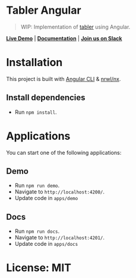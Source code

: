 # Tabler Angular

> WIP: Implementation of [tabler](https://github.com/tabler/tabler) using Angular.

<strong><a href="https://develop-tabler-angular-tabler.buddy.show">Live Demo</a></strong> | <strong><a href="https://tabler.github.io/tabler-angular/">Documentation</a></strong> | <strong><a href="https://goo.gl/zJP2dT">Join us on Slack</a></strong>

# Installation

This project is built with [Angular CLI](https://github.com/angular/angular-cli) & [nrwl/nx](https://github.com/nrwl/nx).

## Install dependencies
 
  - Run `npm install`.


# Applications

You can start one of the following applications:

## Demo

- Run `npm run demo`.
- Navigate to `http://localhost:4200/`.
- Update code in `apps/demo`

## Docs

- Run `npm run docs`.
- Navigate to `http://localhost:4201/`.
- Update code in `apps/docs`

# License: MIT
